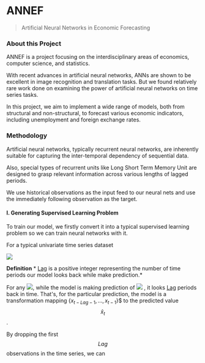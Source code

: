 # ANNEF

>  Artificial Neural Networks in Economic Forecasting

### About this Project

ANNEF is a project focusing on the interdisciplinary areas of economics, computer science, and statistics.

With recent advances in artificial neural networks, ANNs are shown to be excellent in image recognition and translation tasks. But we found relatively rare work done on examining the power of artificial neural networks on time series tasks.

In this project, we aim to implement a wide range of models, both from structural and non-structural, to forecast various economic indicators, including unemployment and foreign exchange rates.



### Methodology

Artificial neural networks, typically recurrent neural networks, are inherently suitable for capturing the inter-temporal dependency of sequential data.

Also, special types of recurrent units like Long Short Term Memory Unit are designed to grasp relevant information across various lengths of lagged periods.

We use historical observations as the input feed to our neural nets and use the immediately following observation as the target.



#### I. Generating Supervised Learning Problem

To train our model, we firstly convert it into a typical supervised learning problem so we can train neural networks with it.

For a typical univariate time series dataset

<img src="https://latex.codecogs.com/gif.latex?\{x_i\}_{i=0}^T"/>

**Definition** * <u>Lag</u> is a positive integer representing the number of time periods our model looks back while make prediction.*

For any <img src="https://latex.codecogs.com/gif.latex? t \in \{1, \dots, T\}"/>, while the model is making prediction of <img src="https://latex.codecogs.com/gif.latex?\hat{x}_t"/> , it looks <u>Lag</u> periods back in time. That's, for the particular prediction, the model is a transformation mapping $\{x_{t-Lag-1}, \dots, x_{t-1}\}​$$  to the predicted value ​$$\hat{x}_t​$$.

By dropping the first $$Lag$$ observations in the time series, we can 

